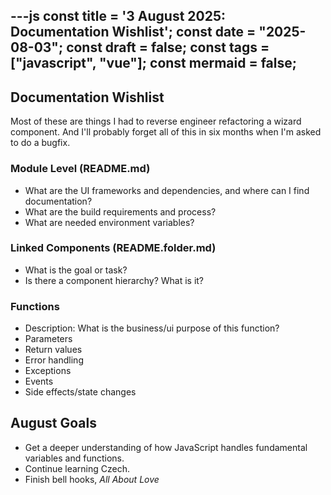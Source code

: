 ---js
const title = '3 August 2025: Documentation Wishlist';
const date = "2025-08-03";
const draft = false;
const tags = ["javascript", "vue"];
const mermaid = false;
---

## Documentation Wishlist

Most of these are things I had to reverse engineer refactoring a wizard component. And I'll probably forget all of this in six months when I'm asked to do a bugfix.

### Module Level (README.md)

- What are the UI frameworks and dependencies, and where can I find documentation?
- What are the build requirements and process?
- What are needed environment variables?

### Linked Components (README.folder.md)

- What is the goal or task?
- Is there a component hierarchy? What is it?

### Functions

- Description: What is the business/ui purpose of this function?
- Parameters
- Return values
- Error handling
- Exceptions
- Events
- Side effects/state changes

## August Goals

- Get a deeper understanding of how JavaScript handles fundamental variables and functions.
- Continue learning Czech.
- Finish bell hooks, *All About Love*

